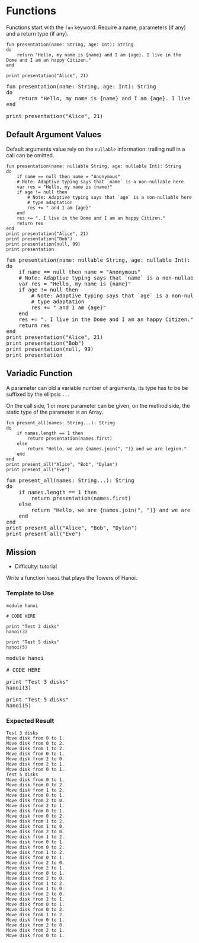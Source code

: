 # Functions

Functions start with the `fun` keyword. Require a name, parameters (if any) and a return type (if any).

~~~nit
fun presentation(name: String, age: Int): String
do
	return "Hello, my name is {name} and I am {age}. I live in the Dome and I am an happy Citizen."
end

print presentation("Alice", 21)
~~~

<pre class="hl"><span class="hl kwa">fun</span> presentation<span class="hl opt">(</span>name<span class="hl opt">:</span> <span class="hl kwb">String</span><span class="hl opt">,</span> age<span class="hl opt">:</span> <span class="hl kwb">Int</span><span class="hl opt">):</span> <span class="hl kwb">String</span>
<span class="hl kwa">do</span>
	<span class="hl kwa">return</span> <span class="hl str">&quot;Hello, my name is</span> <span class="hl esc">{name}</span> <span class="hl str">and I am</span> <span class="hl esc">{age}</span><span class="hl str">. I live in the Dome and I am an happy Citizen.&quot;</span>
<span class="hl kwa">end</span>

print presentation<span class="hl opt">(</span><span class="hl str">&quot;Alice&quot;</span><span class="hl opt">,</span> <span class="hl num">21</span><span class="hl opt">)</span>
</pre>

## Default Argument Values

Default arguments value rely on the `nullable` information: trailing null in a call can be omitted.

~~~nit
fun presentation(name: nullable String, age: nullable Int): String
do
	if name == null then name = "Anonymous"
	# Note: Adaptive typing says that `name` is a non-nullable here
	var res = "Hello, my name is {name}"
	if age != null then
		# Note: Adaptive typing says that `age` is a non-nullable here
		# type adaptation
		res += " and I am {age}"
	end
	res += ". I live in the Dome and I am an happy Citizen."
	return res
end
print presentation("Alice", 21)
print presentation("Bob")
print presentation(null, 99)
print presentation
~~~

<pre class="hl"><span class="hl kwa">fun</span> presentation<span class="hl opt">(</span>name<span class="hl opt">:</span> <span class="hl kwa">nullable</span> <span class="hl kwb">String</span><span class="hl opt">,</span> age<span class="hl opt">:</span> <span class="hl kwa">nullable</span> <span class="hl kwb">Int</span><span class="hl opt">):</span> <span class="hl kwb">String</span>
<span class="hl kwa">do</span>
	<span class="hl kwa">if</span> name <span class="hl opt">==</span> <span class="hl kwa">null then</span> name <span class="hl opt">=</span> <span class="hl str">&quot;Anonymous&quot;</span>
	<span class="hl slc"># Note: Adaptive typing says that `name` is a non-nullable here</span>
	<span class="hl kwa">var</span> res <span class="hl opt">=</span> <span class="hl str">&quot;Hello, my name is</span> <span class="hl esc">{name}</span><span class="hl str">&quot;</span>
	<span class="hl kwa">if</span> age <span class="hl opt">!=</span> <span class="hl kwa">null then</span>
		<span class="hl slc"># Note: Adaptive typing says that `age` is a non-nullable here</span>
		<span class="hl slc"># type adaptation</span>
		res <span class="hl opt">+=</span> <span class="hl str">&quot; and I am</span> <span class="hl esc">{age}</span><span class="hl str">&quot;</span>
	<span class="hl kwa">end</span>
	res <span class="hl opt">+=</span> <span class="hl str">&quot;. I live in the Dome and I am an happy Citizen.&quot;</span>
	<span class="hl kwa">return</span> res
<span class="hl kwa">end</span>
print presentation<span class="hl opt">(</span><span class="hl str">&quot;Alice&quot;</span><span class="hl opt">,</span> <span class="hl num">21</span><span class="hl opt">)</span>
print presentation<span class="hl opt">(</span><span class="hl str">&quot;Bob&quot;</span><span class="hl opt">)</span>
print presentation<span class="hl opt">(</span><span class="hl kwa">null</span><span class="hl opt">,</span> <span class="hl num">99</span><span class="hl opt">)</span>
print presentation
</pre>

## Variadic Function

A parameter can old a variable number of arguments, its type has to be be suffixed by the ellipsis `...`

On the call side, 1 or more parameter can be given, on the method side, the static type of the parameter is an Array.

~~~nit
fun present_all(names: String...): String
do
	if names.length == 1 then
		return presentation(names.first)
	else
		return "Hello, we are {names.join(", ")} and we are legion."
	end
end
print present_all("Alice", "Bob", "Dylan")
print present_all("Eve")
~~~

<pre class="hl"><span class="hl kwa">fun</span> present_all<span class="hl opt">(</span>names<span class="hl opt">:</span> <span class="hl kwb">String</span><span class="hl opt">...):</span> <span class="hl kwb">String</span>
<span class="hl kwa">do</span>
	<span class="hl kwa">if</span> names<span class="hl opt">.</span>length <span class="hl opt">==</span> <span class="hl num">1</span> <span class="hl kwa">then</span>
		<span class="hl kwa">return</span> presentation<span class="hl opt">(</span>names<span class="hl opt">.</span>first<span class="hl opt">)</span>
	<span class="hl kwa">else</span>
		<span class="hl kwa">return</span> <span class="hl str">&quot;Hello, we are</span> <span class="hl esc">{names.join(&quot;, &quot;)}</span> <span class="hl str">and we are legion.&quot;</span>
	<span class="hl kwa">end</span>
<span class="hl kwa">end</span>
print present_all<span class="hl opt">(</span><span class="hl str">&quot;Alice&quot;</span><span class="hl opt">,</span> <span class="hl str">&quot;Bob&quot;</span><span class="hl opt">,</span> <span class="hl str">&quot;Dylan&quot;</span><span class="hl opt">)</span>
print present_all<span class="hl opt">(</span><span class="hl str">&quot;Eve&quot;</span><span class="hl opt">)</span>
</pre>

## Mission

* Difficulty: tutorial

Write a function `hanoi` that plays the Towers of Hanoi.

### Template to Use

~~~nit
module hanoi

# CODE HERE

print "Test 3 disks"
hanoi(3)

print "Test 5 disks"
hanoi(5)
~~~

<pre class="hl"><span class="hl kwa">module</span> hanoi

<span class="hl slc"># CODE HERE</span>

print <span class="hl str">&quot;Test 3 disks&quot;</span>
hanoi<span class="hl opt">(</span><span class="hl num">3</span><span class="hl opt">)</span>

print <span class="hl str">&quot;Test 5 disks&quot;</span>
hanoi<span class="hl opt">(</span><span class="hl num">5</span><span class="hl opt">)</span>
</pre>

### Expected Result

~~~
Test 3 disks
Move disk from 0 to 1.
Move disk from 0 to 2.
Move disk from 1 to 2.
Move disk from 0 to 1.
Move disk from 2 to 0.
Move disk from 2 to 1.
Move disk from 0 to 1.
Test 5 disks
Move disk from 0 to 1.
Move disk from 0 to 2.
Move disk from 1 to 2.
Move disk from 0 to 1.
Move disk from 2 to 0.
Move disk from 2 to 1.
Move disk from 0 to 1.
Move disk from 0 to 2.
Move disk from 1 to 2.
Move disk from 1 to 0.
Move disk from 2 to 0.
Move disk from 1 to 2.
Move disk from 0 to 1.
Move disk from 0 to 2.
Move disk from 1 to 2.
Move disk from 0 to 1.
Move disk from 2 to 0.
Move disk from 2 to 1.
Move disk from 0 to 1.
Move disk from 2 to 0.
Move disk from 1 to 2.
Move disk from 1 to 0.
Move disk from 2 to 0.
Move disk from 2 to 1.
Move disk from 0 to 1.
Move disk from 0 to 2.
Move disk from 1 to 2.
Move disk from 0 to 1.
Move disk from 2 to 0.
Move disk from 2 to 1.
Move disk from 0 to 1.
~~~
